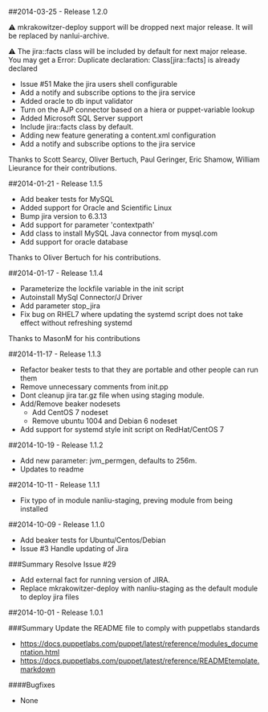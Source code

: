 ##2014-03-25 - Release 1.2.0

:warning: mkrakowitzer-deploy support will be dropped next major release. It will be replaced by nanlui-archive.

:warning: The jira::facts class will be included by default for next major release. You may get a Error: Duplicate declaration: Class[jira::facts] is already declared 

- Issue #51 Make the jira users shell configurable
- Add a notify and subscribe options to the jira service
- Added oracle to db input validator
- Turn on the AJP connector based on a hiera or puppet-variable lookup
- Added Microsoft SQL Server support
- Include jira::facts class by default.
- Adding new feature generating a content.xml configuration
- Add a notify and subscribe options to the jira service

Thanks to Scott Searcy, Oliver Bertuch, Paul Geringer, Eric Shamow, William Lieurance for their contributions.

##2014-01-21 - Release 1.1.5
- Add beaker tests for MySQL
- Added support for Oracle and Scientific Linux
- Bump jira version to 6.3.13
- Add support for parameter 'contextpath' 
- Add class to install MySQL Java connector from mysql.com
- Add support for oracle database

Thanks to  Oliver Bertuch  for his contributions.

##2014-01-17 - Release 1.1.4
- Parameterize the lockfile variable in the init script
- Autoinstall MySql Connector/J Driver
- Add parameter stop_jira
- Fix bug on RHEL7 where updating the systemd script does not take effect without refreshing systemd

Thanks to MasonM for his contributions

##2014-11-17 - Release 1.1.3
- Refactor beaker tests to that they are portable and other people can run them
- Remove unnecessary comments from init.pp
- Dont cleanup jira tar.gz file when using staging module.
- Add/Remove beaker nodesets
  - Add CentOS 7 nodeset
  - Remove ubuntu 1004 and Debian 6 nodeset
- Add support for systemd style init script on RedHat/CentOS 7

##2014-10-19 - Release 1.1.2
- Add new parameter: jvm_permgen, defaults to 256m.
- Updates to readme

##2014-10-11 - Release 1.1.1
- Fix typo of in module nanliu-staging, preving module from being installed

##2014-10-09 - Release 1.1.0
- Add beaker tests for Ubuntu/Centos/Debian
- Issue #3 Handle updating of Jira

###Summary
Resolve Issue #29
- Add external fact for running version of JIRA.
- Replace mkrakowitzer-deploy with nanliu-staging as the default module to deploy jira files

##2014-10-01 - Release 1.0.1

###Summary
Update the README file to comply with puppetlabs standards
- https://docs.puppetlabs.com/puppet/latest/reference/modules_documentation.html
- https://docs.puppetlabs.com/puppet/latest/reference/READMEtemplate.markdown

####Bugfixes
- None
